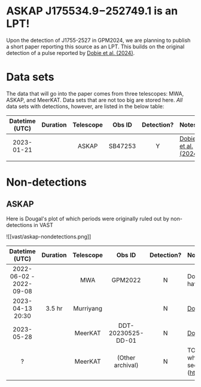 # ASKAP J175534.9−252749.1 is an LPT!

Upon the detection of J1755-2527 in GPM2024, we are planning to publish a short paper reporting this source as an LPT. This builds on the original detection of a pulse reported by [Dobie et al. (2024)](https://ui.adsabs.harvard.edu/abs/2024MNRAS.535..909D/abstract).

# Data sets

The data that will go into the paper comes from three telescopes: MWA, ASKAP, and MeerKAT. Data sets that are not too big are stored here. *All* data sets with detections, however, are listed in the below table:

| Datetime (UTC) | Duration | Telescope | Obs ID | Detection? | Notes |
| :------------: | :------: | :-------: | :----: | :--------: | :---- |
| 2023-01-21 | | ASKAP | SB47253 | Y | [Dobie et al. (2024)](https://ui.adsabs.harvard.edu/abs/2024MNRAS.535..909D/abstract) |
| | | | | |

# Non-detections

## ASKAP

Here is Dougal's plot of which periods were originally ruled out by non-detections in VAST

![[vast/askap-nondetections.png]]

|     Datetime (UTC)      | Duration | Telescope |       Obs ID       | Detection? | Notes                                                                                                  |
| :---------------------: | :------: | :-------: | :----------------: | :--------: | :----------------------------------------------------------------------------------------------------- |
| 2022-06-02 - 2022-09-08 |          |    MWA    |      GPM2022       |     N      | Double check, now that we have an ephemeris                                                            |
|    2023-04-13 20:30     |  3.5 hr  | Murriyang |                    |     N      | [Dobie et al. (2024)](https://ui.adsabs.harvard.edu/abs/2024MNRAS.535..909D/abstract)                  |
|       2023-05-28        |          |  MeerKAT  | DDT-20230525-DD-01 |     N      | [Dobie et al. (2024)](https://ui.adsabs.harvard.edu/abs/2024MNRAS.535..909D/abstract)                  |
|            ?            |          |  MeerKAT  |  (Other archival)  |     N      | TODO: Find out all the times when it should have been seen, but wasn't. (https://archive.sarao.ac.za/) |
|                         |          |           |                    |            |                                                                                                        |
